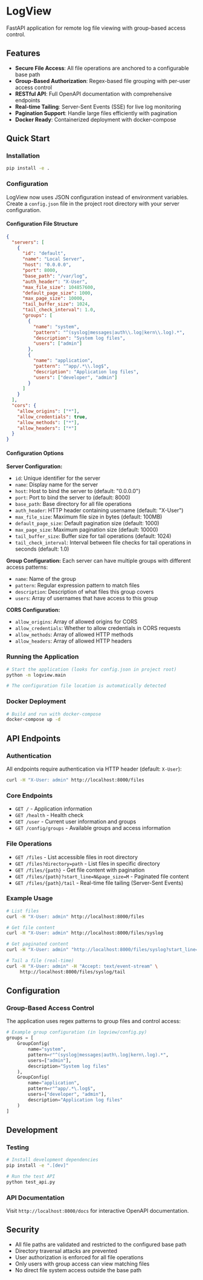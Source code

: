 # LogView

FastAPI application for remote log file viewing with group-based access control.

## Features

- **Secure File Access**: All file operations are anchored to a configurable base path
- **Group-Based Authorization**: Regex-based file grouping with per-user access control
- **RESTful API**: Full OpenAPI documentation with comprehensive endpoints
- **Real-time Tailing**: Server-Sent Events (SSE) for live log monitoring
- **Pagination Support**: Handle large files efficiently with pagination
- **Docker Ready**: Containerized deployment with docker-compose

## Quick Start

### Installation

```bash
pip install -e .
```

### Configuration

LogView now uses JSON configuration instead of environment variables. Create a `config.json` file in the project root directory with your server configuration.

#### Configuration File Structure

```json
{
  "servers": [
    {
      "id": "default",
      "name": "Local Server",
      "host": "0.0.0.0",
      "port": 8000,
      "base_path": "/var/log",
      "auth_header": "X-User",
      "max_file_size": 104857600,
      "default_page_size": 1000,
      "max_page_size": 10000,
      "tail_buffer_size": 1024,
      "tail_check_interval": 1.0,
      "groups": [
        {
          "name": "system",
          "pattern": "^(syslog|messages|auth\\.log|kern\\.log).*",
          "description": "System log files",
          "users": ["admin"]
        },
        {
          "name": "application",
          "pattern": "^app/.*\\.log$",
          "description": "Application log files",
          "users": ["developer", "admin"]
        }
      ]
    }
  ],
  "cors": {
    "allow_origins": ["*"],
    "allow_credentials": true,
    "allow_methods": ["*"],
    "allow_headers": ["*"]
  }
}
```

#### Configuration Options

**Server Configuration:**
- `id`: Unique identifier for the server
- `name`: Display name for the server
- `host`: Host to bind the server to (default: "0.0.0.0")
- `port`: Port to bind the server to (default: 8000)
- `base_path`: Base directory for all file operations
- `auth_header`: HTTP header containing username (default: "X-User")
- `max_file_size`: Maximum file size in bytes (default: 100MB)
- `default_page_size`: Default pagination size (default: 1000)
- `max_page_size`: Maximum pagination size (default: 10000)
- `tail_buffer_size`: Buffer size for tail operations (default: 1024)
- `tail_check_interval`: Interval between file checks for tail operations in seconds (default: 1.0)

**Group Configuration:**
Each server can have multiple groups with different access patterns:
- `name`: Name of the group
- `pattern`: Regular expression pattern to match files
- `description`: Description of what files this group covers
- `users`: Array of usernames that have access to this group

**CORS Configuration:**
- `allow_origins`: Array of allowed origins for CORS
- `allow_credentials`: Whether to allow credentials in CORS requests
- `allow_methods`: Array of allowed HTTP methods
- `allow_headers`: Array of allowed HTTP headers

### Running the Application

```bash
# Start the application (looks for config.json in project root)
python -m logview.main

# The configuration file location is automatically detected
```

### Docker Deployment

```bash
# Build and run with docker-compose
docker-compose up -d
```

## API Endpoints

### Authentication

All endpoints require authentication via HTTP header (default: `X-User`):

```bash
curl -H "X-User: admin" http://localhost:8000/files
```

### Core Endpoints

- `GET /` - Application information
- `GET /health` - Health check
- `GET /user` - Current user information and groups
- `GET /config/groups` - Available groups and access information

### File Operations

- `GET /files` - List accessible files in root directory
- `GET /files?directory=path` - List files in specific directory
- `GET /files/{path}` - Get file content with pagination
- `GET /files/{path}?start_line=N&page_size=M` - Paginated file content
- `GET /files/{path}/tail` - Real-time file tailing (Server-Sent Events)

### Example Usage

```bash
# List files
curl -H "X-User: admin" http://localhost:8000/files

# Get file content
curl -H "X-User: admin" http://localhost:8000/files/syslog

# Get paginated content
curl -H "X-User: admin" "http://localhost:8000/files/syslog?start_line=100&page_size=50"

# Tail a file (real-time)
curl -H "X-User: admin" -H "Accept: text/event-stream" \
     http://localhost:8000/files/syslog/tail
```

## Configuration

### Group-Based Access Control

The application uses regex patterns to group files and control access:

```python
# Example group configuration (in logview/config.py)
groups = [
    GroupConfig(
        name="system",
        pattern=r"^(syslog|messages|auth\.log|kern\.log).*",
        users=["admin"],
        description="System log files"
    ),
    GroupConfig(
        name="application",
        pattern=r"^app/.*\.log$",
        users=["developer", "admin"],
        description="Application log files"
    )
]
```

## Development

### Testing

```bash
# Install development dependencies
pip install -e ".[dev]"

# Run the test API
python test_api.py
```

### API Documentation

Visit `http://localhost:8000/docs` for interactive OpenAPI documentation.

## Security

- All file paths are validated and restricted to the configured base path
- Directory traversal attacks are prevented
- User authorization is enforced for all file operations
- Only users with group access can view matching files
- No direct file system access outside the base path
